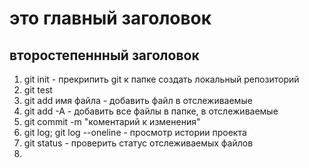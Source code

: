 # это главный заголовок
## второстепеннный заголовок
1. git init - прекрипить git к папке создать локальный репозиторий
2. git test
3. git add имя файла - добавить файл в отслеживаемые
4. git add -A - добавить все файлы в папке, в отслеживаемые
5. git commit -m "коментарий к изменения"
6. git log; git log --oneline - просмотр истории проекта
7. git status - проверить статус отслеживаемых файлов
8. 
